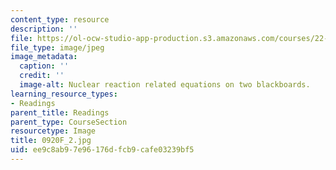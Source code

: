 ```yaml
---
content_type: resource
description: ''
file: https://ol-ocw-studio-app-production.s3.amazonaws.com/courses/22-01-introduction-to-nuclear-engineering-and-ionizing-radiation-fall-2016/ee9c8ab97e96176dfcb9cafe03239bf5_0920F_2.jpg
file_type: image/jpeg
image_metadata:
  caption: ''
  credit: ''
  image-alt: Nuclear reaction related equations on two blackboards.
learning_resource_types:
- Readings
parent_title: Readings
parent_type: CourseSection
resourcetype: Image
title: 0920F_2.jpg
uid: ee9c8ab9-7e96-176d-fcb9-cafe03239bf5
---
```

